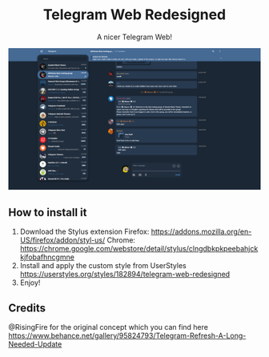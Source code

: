<div align="center">
    <h1>Telegram Web Redesigned</h1>
    <p>A nicer Telegram Web!</p>
</div>

![Preview screenshot](/images/screenshot.png)

## How to install it
1. Download the Stylus extension
    Firefox: https://addons.mozilla.org/en-US/firefox/addon/styl-us/
    Chrome: https://chrome.google.com/webstore/detail/stylus/clngdbkpkpeebahjckkjfobafhncgmne
2. Install and apply the custom style from
    UserStyles https://userstyles.org/styles/182894/telegram-web-redesigned
3. Enjoy!

## Credits
@RisingFire for the original concept which you can find here https://www.behance.net/gallery/95824793/Telegram-Refresh-A-Long-Needed-Update
